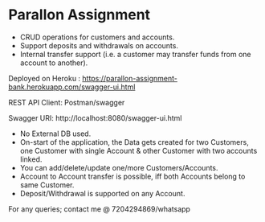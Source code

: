 # Parallon Assignment

* CRUD operations for customers and accounts.
* Support deposits and withdrawals on accounts.
* Internal transfer support (i.e. a customer may transfer funds from one account to another).

Deployed on Heroku : https://parallon-assignment-bank.herokuapp.com/swagger-ui.html

REST API Client: Postman/swagger

Swagger URI: http://localhost:8080/swagger-ui.html

* No External DB used. 
* On-start of the application, the Data gets created for two Customers, one Customer with single Account & other Customer with two accounts linked.
* You can add/delete/update one/more Customers/Accounts. 
* Account to Account transfer is possible, iff both Accounts belong to same Customer.
* Deposit/Withdrawal is supported on any Account.

For any queries; contact me @ 7204294869/whatsapp
